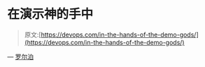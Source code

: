 # 在演示神的手中

> 原文:[https://devops.com/in-the-hands-of-the-demo-gods/](https://devops.com/in-the-hands-of-the-demo-gods/)

— [罗尔泊](https://devops.com/author/breselman/)